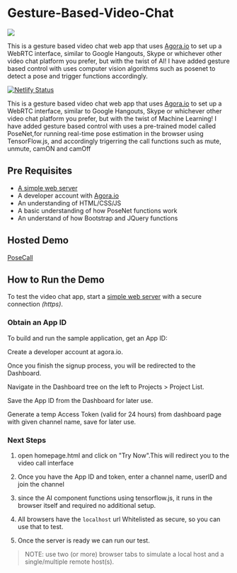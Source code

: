 # Gesture-Based-Video-Chat

![](https://miro.medium.com/max/1400/1*XEu9XT-U1RKmuTtz8k3qMQ.png)


This is a gesture based video chat web app that uses [Agora.io](https://www.agora.io) to set up a WebRTC interface, similar to Google Hangouts, Skype or whichever other video chat platform you prefer, but with the twist of AI! I have added gesture based control with uses computer vision algorithms such as posenet to detect a pose and trigger functions accordingly.


[![Netlify Status](https://api.netlify.com/api/v1/badges/bbef2d65-738d-4409-834a-f6e760e9f8e6/deploy-status)](https://app.netlify.com/sites/posecall/deploys)


This is a gesture based video chat web app that uses [Agora.io](https://www.agora.io) to set up a WebRTC interface, similar to Google Hangouts, Skype or whichever other video chat platform you prefer, but with the twist of Machine Learning! I have added gesture based control with uses a pre-trained model called PoseNet,for running real-time pose estimation in the browser using TensorFlow.js, and accordingly trigerring the call functions such as mute, unmute, camON and camOff

## Pre Requisites
- [A simple web server](https://developer.mozilla.org/en-US/docs/Learn/Common_questions/set_up_a_local_testing_server)
- A developer account with [Agora.io](https://www.agora.io)
- An understanding of HTML/CSS/JS 
- A basic understanding of how PoseNet functions work 
- An understand of how Bootstrap and JQuery functions

## Hosted Demo ##
[PoseCall](posecall.netlify.app/)

## How to Run the Demo ##
To test the video chat app, start a [simple web server](https://developer.mozilla.org/en-US/docs/Learn/Common_questions/set_up_a_local_testing_server) with a secure connection _(https)_. 

### Obtain an App ID
To build and run the sample application, get an App ID:

Create a developer account at agora.io. 

Once you finish the signup process, you will be redirected to the Dashboard.

Navigate in the Dashboard tree on the left to Projects > Project List.

Save the App ID from the Dashboard for later use.

Generate a temp Access Token (valid for 24 hours) from dashboard page with given channel name, save for later use.

### Next Steps
1. open homepage.html and click on "Try Now".This will redirect you to the video call interface

2. Once you have the App ID and token, enter a channel name, userID and join the channel

3. since the AI component functions using tensorflow.js, it runs in the browser itself and required no additional setup. 

4. All browsers have the `localhost` url Whitelisted as secure, so you can use that to test. 

5. Once the server is ready we can run our test.

>NOTE: use two (or more) browser tabs to simulate a local host and a single/multiple remote host(s).
